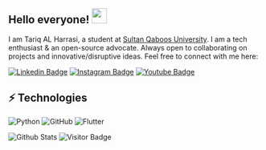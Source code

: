 ## Hello everyone! <img src="https://raw.githubusercontent.com/aemmadi/aemmadi/master/wave.gif" width="30">

I am Tariq AL Harrasi, a student at [Sultan Qaboos University](https://www.squ.edu.om/). I am a tech enthusiast & an open-source advocate. Always open to collaborating on projects and innovative/disruptive ideas. Feel free to connect with me here:

[![Linkedin Badge](https://img.shields.io/badge/-tariq_alharrasi-blue?style=flat-square&logo=Linkedin&logoColor=white&link=https://www.linkedin.com/in/tariq-alharrasi/)](https://www.linkedin.com/in/tariq-alharrasi/)
[![Instagram Badge](https://img.shields.io/badge/-tariq_alharrasi-purple?style=flat-square&logo=instagram&logoColor=white&link=https://instagram.com/tariq_alharrasi/)](https://www.instagram.com/tariq_alharrasi/)
[![Youtube Badge](https://img.shields.io/badge/-tariq_alharrasi-darkred?style=flat-square&logo=youtube&logoColor=white&link=https://www.youtube.com/channel/UCPLukRgWaEnnPwYvZjaVblg)]([https://www.youtube.com/c/koolkanna](https://www.youtube.com/channel/UCPLukRgWaEnnPwYvZjaVblg))


## ⚡ Technologies
![Python](https://img.shields.io/badge/-Python-black?style=flat-square&logo=Python)
![GitHub](https://img.shields.io/badge/-GitHub-181717?style=flat-square&logo=github)
![Flutter](https://img.shields.io/badge/-Flutter-181717?style=flat-square&logo=flutter&color=02569B)


<!--
![JavaScript](https://img.shields.io/badge/-JavaScript-black?style=flat-square&logo=javascript)
![Nodejs](https://img.shields.io/badge/-Nodejs-black?style=flat-square&logo=Node.js)
![React](https://img.shields.io/badge/-React-black?style=flat-square&logo=react)
![Java](https://img.shields.io/badge/-java-E34A86?style=flat-square&logo=java)
![C++](https://img.shields.io/badge/-C++-00599C?style=flat-square&logo=c)
![HTML5](https://img.shields.io/badge/-HTML5-E34F26?style=flat-square&logo=html5&logoColor=white)
![CSS3](https://img.shields.io/badge/-CSS3-1572B6?style=flat-square&logo=css3)
![Bootstrap](https://img.shields.io/badge/-Bootstrap-563D7C?style=flat-square&logo=bootstrap)
![TypeScript](https://img.shields.io/badge/-TypeScript-007ACC?style=flat-square&logo=typescript)
![MongoDB](https://img.shields.io/badge/-MongoDB-black?style=flat-square&logo=mongodb)
![Redis](https://img.shields.io/badge/-Redis-black?style=flat-square&logo=Redis)
![ElasticSearch](https://img.shields.io/badge/-ElasticSearch-005571?style=flat-square&logo=elasticsearch)
![GraphQL](https://img.shields.io/badge/-GraphQL-E10098?style=flat-square&logo=graphql)
![Apollo GraphQL](https://img.shields.io/badge/-Apollo%20GraphQL-311C87?style=flat-square&logo=apollo-graphql)
![PostgreSQL](https://img.shields.io/badge/-PostgreSQL-336791?style=flat-square&logo=postgresql)
![MySQL](https://img.shields.io/badge/-MySQL-black?style=flat-square&logo=mysql)
![Heroku](https://img.shields.io/badge/-Heroku-430098?style=flat-square&logo=heroku)
![Docker](https://img.shields.io/badge/-Docker-black?style=flat-square&logo=docker)
![DigitalOcean](https://img.shields.io/badge/-Digital%20Ocean-darkblue?style=flat-square&logo=digitalocean)
![Amazon AWS](https://img.shields.io/badge/Amazon%20AWS-232F3E?style=flat-square&logo=amazon-aws)
![Microsoft Azure](https://img.shields.io/badge/Microsoft%20Azure-232F7E?style=flat-square&logo=microsoft-azure)
![Google Cloud](https://img.shields.io/badge/Google%20Cloud-black?style=flat-square&logo=google-cloud)
![Git](https://img.shields.io/badge/-Git-black?style=flat-square&logo=git)
![GitLab](https://img.shields.io/badge/-GitLab-FCA121?style=flat-square&logo=gitlab)
![BitBucket](https://img.shields.io/badge/-BitBucket-darkblue?style=flat-square&logo=bitbucket)
![Raspberry Pi](https://img.shields.io/badge/-Raspberry%20Pi-C51A4A?style=flat-square&logo=Raspberry-Pi)
-->
![Github Stats](https://github-readme-stats.vercel.app/api?username=Tariqalharrasi&count_private=true&show_icons=true&include_all_commits=true)
![Visitor Badge](https://visitor-badge.laobi.icu/badge?page_id=0xT4riq.0xT4riq)
